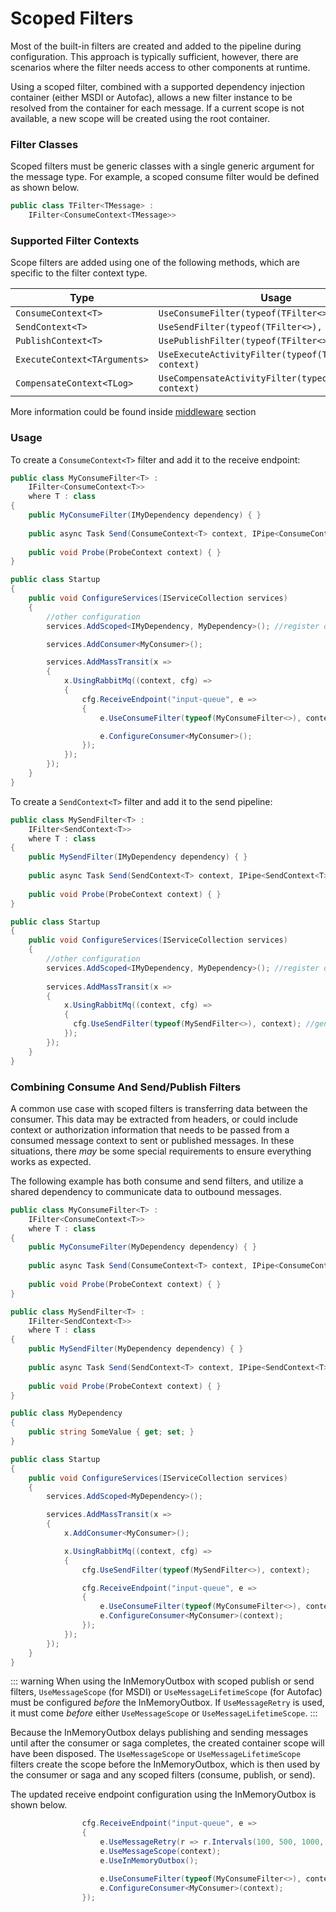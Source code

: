 # Scoped Filters

Most of the built-in filters are created and added to the pipeline during configuration. This approach is typically sufficient, however, there are scenarios where the filter needs access to other components at runtime.

Using a scoped filter, combined with a supported dependency injection container (either MSDI or Autofac), allows a new filter instance to be resolved from the container for each message. If a current scope is not available, a new scope will be created using the root container.

### Filter Classes

Scoped filters must be generic classes with a single generic argument for the message type. For example, a scoped consume filter would be defined as shown below.

```cs
public class TFilter<TMessage> :
    IFilter<ConsumeContext<TMessage>>
```

### Supported Filter Contexts

Scope filters are added using one of the following methods, which are specific to the filter context type.

| Type                         | Usage                                                     |
| ---------------------------- | --------------------------------------------------------- |
| `ConsumeContext<T>`          | `UseConsumeFilter(typeof(TFilter<>), context)`            |
| `SendContext<T>`             | `UseSendFilter(typeof(TFilter<>), context)`               |
| `PublishContext<T>`          | `UsePublishFilter(typeof(TFilter<>), context)`            |
| `ExecuteContext<TArguments>` | `UseExecuteActivityFilter(typeof(TFilter<>), context)`    |
| `CompensateContext<TLog>`    | `UseCompensateActivityFilter(typeof(TFilter<>), context)` |

More information could be found inside [middleware](README.md) section

### Usage

To create a `ConsumeContext<T>` filter and add it to the receive endpoint:

```cs
public class MyConsumeFilter<T> :
    IFilter<ConsumeContext<T>>
    where T : class
{
    public MyConsumeFilter(IMyDependency dependency) { }
      
    public async Task Send(ConsumeContext<T> context, IPipe<ConsumeContext<T>> next) { }
      
    public void Probe(ProbeContext context) { }
}

public class Startup
{
    public void ConfigureServices(IServiceCollection services)
    {
      	//other configuration
        services.AddScoped<IMyDependency, MyDependency>(); //register dependency

        services.AddConsumer<MyConsumer>();

        services.AddMassTransit(x =>
        {
            x.UsingRabbitMq((context, cfg) =>
            {
                cfg.ReceiveEndpoint("input-queue", e =>
                {
                    e.UseConsumeFilter(typeof(MyConsumeFilter<>), context); //generic filter

                    e.ConfigureConsumer<MyConsumer>();
                });
            });
        });
    }
}
```

To create a `SendContext<T>` filter and add it to the send pipeline:

```cs
public class MySendFilter<T> :
    IFilter<SendContext<T>>
    where T : class
{
    public MySendFilter(IMyDependency dependency) { }
      
    public async Task Send(SendContext<T> context, IPipe<SendContext<T>> next) { }
      
    public void Probe(ProbeContext context) { }
}

public class Startup
{
    public void ConfigureServices(IServiceCollection services)
    {
        //other configuration
        services.AddScoped<IMyDependency, MyDependency>(); //register dependency
          
        services.AddMassTransit(x =>
        {
            x.UsingRabbitMq((context, cfg) =>
            {
              cfg.UseSendFilter(typeof(MySendFilter<>), context); //generic filter
            });
        });
    }
}
```

### Combining Consume And Send/Publish Filters

A common use case with scoped filters is transferring data between the consumer. This data may be extracted from headers, or could include context or authorization information that needs to be passed from a consumed message context to sent or published messages. In these situations, there _may_ be some special requirements to ensure everything works as expected.

The following example has both consume and send filters, and utilize a shared dependency to communicate data to outbound messages.

```cs
public class MyConsumeFilter<T> :
    IFilter<ConsumeContext<T>>
    where T : class
{
    public MyConsumeFilter(MyDependency dependency) { }
      
    public async Task Send(ConsumeContext<T> context, IPipe<ConsumeContext<T>> next) { }
      
    public void Probe(ProbeContext context) { }
}

public class MySendFilter<T> :
    IFilter<SendContext<T>>
    where T : class
{
    public MySendFilter(MyDependency dependency) { }
      
    public async Task Send(SendContext<T> context, IPipe<SendContext<T>> next) { }
      
    public void Probe(ProbeContext context) { }
}

public class MyDependency 
{
    public string SomeValue { get; set; }
}

public class Startup
{
    public void ConfigureServices(IServiceCollection services)
    {
        services.AddScoped<MyDependency>();

        services.AddMassTransit(x =>
        {
            x.AddConsumer<MyConsumer>();

            x.UsingRabbitMq((context, cfg) =>
            {
                cfg.UseSendFilter(typeof(MySendFilter<>), context);

                cfg.ReceiveEndpoint("input-queue", e =>
                {
                    e.UseConsumeFilter(typeof(MyConsumeFilter<>), context);
                    e.ConfigureConsumer<MyConsumer>(context);
                });
            });
        });
    }
}
```

::: warning
When using the InMemoryOutbox with scoped publish or send filters, `UseMessageScope` (for MSDI) or `UseMessageLifetimeScope` (for Autofac) must be configured _before_ the InMemoryOutbox. If `UseMessageRetry` is used, it must come _before_ either `UseMessageScope` or `UseMessageLifetimeScope`.
:::

Because the InMemoryOutbox delays publishing and sending messages until after the consumer or saga completes, the created container scope will have been disposed. The `UseMessageScope` or `UseMessageLifetimeScope` filters create the scope before the InMemoryOutbox, which is then used by the consumer or saga and any scoped filters (consume, publish, or send).

The updated receive endpoint configuration using the InMemoryOutbox is shown below.

```cs
                cfg.ReceiveEndpoint("input-queue", e =>
                {
                    e.UseMessageRetry(r => r.Intervals(100, 500, 1000, 2000));
                    e.UseMessageScope(context);
                    e.UseInMemoryOutbox();

                    e.UseConsumeFilter(typeof(MyConsumeFilter<>), context);
                    e.ConfigureConsumer<MyConsumer>(context);
                });
```




